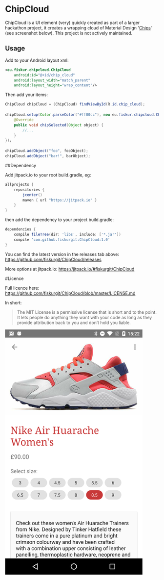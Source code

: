 # ChipCloud

ChipCloud is a UI element (very) quickly created as part of a larger hackathon project, it creates a wrapping cloud of Material Design '[Chips](https://www.google.com/design/spec/components/chips.html)' (see screenshot below). This project is not actively maintained.

## Usage

Add to your Android layout xml:
```xml
<eu.fiskur.chipcloud.ChipCloud
    android:id="@+id/chip_cloud"
    android:layout_width="match_parent"
    android:layout_height="wrap_content"/>
```

Then add your items:
```java
ChipCloud chipCloud = (ChipCloud) findViewById(R.id.chip_cloud);

chipCloud.setup(Color.parseColor("#ff00cc"), new eu.fiskur.chipcloud.ChipListener() {
    @Override
    public void chipSelected(Object object) {
        //...
    }
});

chipCloud.addObject("foo", fooObject);
chipCloud.addObject("bar!", barObject);
```

##Dependency

Add jitpack.io to your root build.gradle, eg:

```groovy
allprojects {
    repositories {
        jcenter()
        maven { url "https://jitpack.io" }
    }
}
```

then add the dependency to your project build.gradle:

```groovy
dependencies {
    compile fileTree(dir: 'libs', include: ['*.jar'])
    compile 'com.github.fiskurgit:ChipCloud:1.0'
}
```
You can find the latest version in the releases tab above: https://github.com/fiskurgit/ChipCloud/releases

More options at jitpack.io: https://jitpack.io/#fiskurgit/ChipCloud

#Licence

Full licence here: https://github.com/fiskurgit/ChipCloud/blob/master/LICENSE.md

In short:

> The MIT License is a permissive license that is short and to the point. It lets people do anything they want with your code as long as they provide attribution back to you and don’t hold you liable.


![Chip Cloud](screenshot.png)
